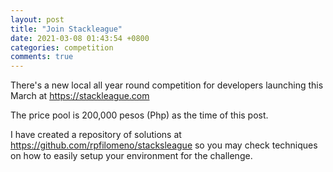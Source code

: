 ```yaml
---
layout: post
title: "Join Stackleague"
date: 2021-03-08 01:43:54 +0800
categories: competition
comments: true
---
```


There's a new local all year round competition for developers launching this March at https://stackleague.com

The price pool is 200,000 pesos (Php) as the time of this post.

I have created a repository of solutions at https://github.com/rpfilomeno/stacksleague so you may check techniques on how to easily setup your environment for the challenge.